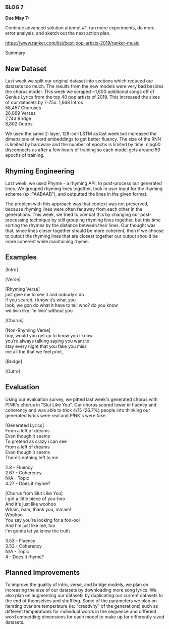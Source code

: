 ### BLOG 7 ###

**Due May 7:**  

Continue advanced solution attempt #1, run more experiments, do more error analysis, and sketch out the next action plan. 

https://www.ranker.com/list/best-pop-artists-2019/ranker-music

Summary

## New Dataset ##
Last week we split our original dataset into sections which reduced our datasets too much. The results from the new models were very bad besides the chorus model. This week we scraped ~1,600 additional songs off of Genius Lyrics from the top 40 pop artists of 2019. This increased the sizes of our datasets by 7-75x.
1,668 Intros  
58,457 Choruses  
28,069 Verses  
7,743 Bridge  
8,802 Outros  

We used the same 2-layer, 128-cell LSTM as last week but increased the dimensions of word embeddings to get better fluency. The size of the RNN is limited by hardware and the number of epochs is limited by time. nlpg00 disconnects us after a few hours of training so each model gets around 50 epochs of training.

## Rhyming Engineering ##
Last week, we used Phyme - a rhyming API, to post-process our generated lines. We grouped rhyming lines together, took in user input for the rhyming scheme (ex: "AABAAB"), and outputted the lines in the given format. 

The problem with this approach was that context was not preserved, because rhyming lines were often far away from each other in the generations. This week, we tried to combat this by changing our post-processing technique by still grouping rhyming lines together, but this time sorting the rhymes by the distance between their lines. Our thought was that, since lines closer together should be more coherent, then if we choose to output the rhyming lines that are closest together our output should be more coherent while maintaining rhyme.

## Examples ##

\[Intro\]  

\[Verse\]  

\[Rhyming Verse\]  
just give me to see it and nobody’s do  
if you scared, i know it’s what you  
look, we gon do what it have to tell who? do you know  
we livin like i’m livin’ without you  

\[Chorus\]  

\[Non-Rhyming Verse\]  
boy, would you get up to know you i know  
you’re always talking saying you want to  
stay every night that you fake you miss  
me all the that we feel print,  

\[Bridge\]  


\[Outro\]  


## Evaluation ##
Using our evaluation survey, we pitted last week's generated chorus with P!NK's chorus in "Slut Like You". Our chorus scored lower in fluency and coherency and was able to trick 4/15 (26.7%) people into thinking our generated lyrics were real and P!NK's were fake.

\[Generated Lyrics\]  
From a left of dreams  
Even though it seems  
To pretend as crazy i can see  
From a left of dreams  
Even though it seems  
There’s nothing left to me  

2.8 - Fluency  
2.67 - Coherency  
N/A - Topic  
4.27 - Does it rhyme?  

\[Chorus from Slut Like You\]  
I got a little piece of you-hoo  
And it's just like woohoo  
Wham, bam, thank you, ma'am!  
Woohoo  
You say you're looking for a foo-ool  
And I'm just like me, too  
I'm gonna let ya know the truth  

3.53 - Fluency  
3.53 - Coherency  
N/A - Topic  
4 - Does it rhyme?  

## Planned Improvements ##

To improve the quality of intro, verse, and bridge models, we plan on increasing the size of our datasets by downloading more song lyrics. We also plan on augmenting our datasets by  duplicating our current datasets to the end of themselves and shuffling. Some of the parameters we plan on iterating over are temperature (ie: "creativity" of the generations) such as different temperatures for individual words in the sequence and different word embedding dimensions for each model to make up for differently sized datasets. 

